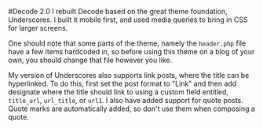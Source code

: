 
#Decode 2.0
I rebuilt Decode based on the great theme foundation, Underscores. I built it mobile first, and used media queries to bring in CSS for larger screens. 

One should note that some parts of the theme, namely the `header.php` file have a few items hardcoded in, so before using this theme on a blog of your own, you should change that file however you like. 

My version of Underscores also supports link posts, where the title can be hyperlinked. To do this, first set the post format to "Link" and then add designate where the title should link to using a custom field entitled, `title_url`, `url_title`, or `url1`. I also have added support for quote posts. Quote marks are automatically added, so don't use them when composing a quote. 